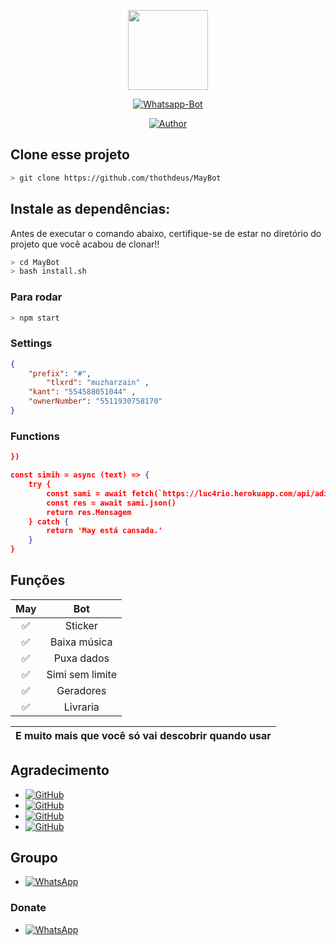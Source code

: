 <p align="center">
<img src="https://media.giphy.com/media/WiM5K1e9MtEic/giphy.gif" width="128" height="128"/>
</p>
<p align="center">
<a href="#"><img title="Whatsapp-Bot" src="https://img.shields.io/badge/Termux Whatsapp Bot-green?colorA=%23ff0000&colorB=%23017e40&style=for-the-badge"></a>
</p>
<p align="center">
<a href="https://github.com/thothdeus"><img title="Author" src="https://img.shields.io/badge/Author-thothdeus-blue.svg?style=for-the-badge&logo=github"></a>
</p>

## Clone esse projeto

```bash
> git clone https://github.com/thothdeus/MayBot
```

## Instale as dependências:
Antes de executar o comando abaixo, certifique-se de estar no diretório do projeto que
você acabou de clonar!!

```bash
> cd MayBot
> bash install.sh
```

### Para rodar
```bash
> npm start
```

### Settings 
```json
{
	"prefix": "#",
        "tlxrd": "muzharzain" ,
	"kant": "554588051044" ,
	"ownerNumber": "5511930758170"
}
```

### Functions
```json
})

const simih = async (text) => {
	try {
		const sami = await fetch(`https://luc4rio.herokuapp.com/api/adicionais/simsimi?texto=${text}`, {method: 'GET'})
		const res = await sami.json()
		return res.Mensagem
	} catch {
		return 'May está cansada.'
	}
}
```

## Funções

| May |               Bot          |
| :-----------: | :--------------------------------: |
|       ✅       | Sticker         |
|       ✅       | Baixa música    |
|       ✅       | Puxa dados      |
|       ✅       | Simi sem limite |
|       ✅       | Geradores       |
|       ✅       | Livraria        |

| E muito mais que você só vai descobrir quando usar|
| :--------------------------------------------: |

## Agradecimento
* <a href="https://github.com/adiwajshing/Baileys"><img alt="GitHub" src="https://img.shields.io/badge/adiwajshing/Baileys%20-%23121011.svg?&style=for-the-badge&logo=github&logoColor=white"/></a>
*  <a href="https://github.com/MhankBarBar"><img alt="GitHub" src="https://img.shields.io/badge/MhankBarBar%20-%23121011.svg?&style=for-the-badge&logo=github&logoColor=white"/></a>
*  <a href="https://github.com/KillovSky"><img alt="GitHub" src="https://img.shields.io/badge/KillovSky%20-%23121011.svg?&style=for-the-badge&logo=github&logoColor=white"/></a>
*  <a href="https://github.com/ianmsfvenom"><img alt="GitHub" src="https://img.shields.io/badge/ianmsfvenom%20-%23121011.svg?&style=for-the-badge&logo=github&logoColor=white"/></a>

## Groupo
* <a href="https://chat.whatsapp.com/KLfjq8AK4Jz62Pqfz5sv0v"><img alt="WhatsApp" src="https://img.shields.io/badge/WhatsApp%20Group-25D366?style=for-the-badge&logo=whatsapp&logoColor=white"/></a>

### Donate
* <a href="wa.me/+5511930758170"><img alt="WhatsApp" src="https://img.shields.io/badge/WhatsApp-25D366?style=for-the-badge&logo=whatsapp&logoColor=white" /></a>

